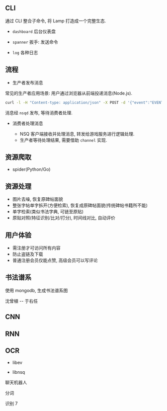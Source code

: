## CLI

通过 CLI 整合子命令, 将 Lamp 打造成一个完整生态.

- `dashboard` 后台仪表盘

- `spanner` 扳手: 发送命令

- `log` 各种日志

## 流程

- 生产者发布消息

常见的生产者应用场景: 用户通过浏览器从前端投递消息(Node.js).

```sh
curl -l -H "Content-type: application/json" -X POST -d '{"event":"EVENT_ITEM_ADD","arg_a":501001,"arg_b":10000,"arg_64":$long_id,"arg_str":""}' http://yulefox.com:4151/pub?topic=gm
```

消息经 `nsqd` 发布, 等待消费者处理.

- 消费者处理消息 

  - NSQ 客户端接收并处理消息, 转发给游戏服务进行逻辑处理.
  - 生产者等待处理结果, 需要借助 `channel` 实现.

## 资源爬取

- spider(Python/Go)

## 资源处理

- 图片去噪, 恢复原碑帖面貌
- 整张字帖单字拆开(方便检索), 恢复成原碑帖面貌(传统碑帖书籍所不能)
- 单字检索(类似书法字典, 可链至原贴)
- 原贴对照(特征识别/比对/打分), 时间线对比, 自动评价

## 用户体验

- 需注册才可访问所有内容
- 防止盗链及下载
- 普通注册会员仅能点赞, 高级会员可以写评论

## 书法谱系

使用 mongodb, 生成书法谱系图

沈曾植 -- 于右任

## CNN

## RNN

## OCR

* libev

* libnsq

聊天机器人

分词

识别 7
